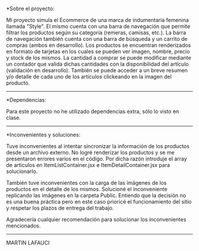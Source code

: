 *Sobre el proyecto:

Mi proyecto simula el Ecommerce de una marca de indumentaria femenina llamada "Style".
El mismo cuenta con una barra de navegación que permite filtrar los productos según su categoría (remeras, camisas, etc.).
La barra de navegación también cuenta con una barra de búsqueda y un carrito de compras (ambos en desarrollo).
Los productos se encuentran renderizados en formato de tarjetas en los cuales se pueden ver imagen, nombre, precio y stock de los mismos.
La cantidad a comprar se puede modificar mediante un contador que valida dichas cantidades con la disponibilidad del artículo (validación en desarrollo).
También se puede acceder a un breve resumen y/o detalle de cada uno de los artículos clickeando en la imagen del producto.

------------------------------------------------------------------------------------------------------------------------------------------------------------------------------------------------------

*Dependencias:

Para este proyecto no he utilizado dependencias extra, sólo lo visto en clase.

------------------------------------------------------------------------------------------------------------------------------------------------------------------------------------------------------

*Inconvenientes y soluciones:

Tuve inconvenientes al intentar sincronizar la información de los productos desde un archivo externo. No logré renderizar los productos y se me presentaron errores varios en el código. Por dicha razón introduje el array de articulos en ItemListContainer.jsx e ItemDetailContainer.jsx para solucionarlo.

También tuve inconvenientes con la carga de las imágenes de los productos en el detalle de los mismos. Solucioné el inconveniente replicando las imágenes en la carpeta Public.
Entiendo que la decisión no es una buena práctica pero en este caso prioricé el funcionamiento del sitio y respetar los plazos de entrega del trabajo.

Agradecería cualquier recomendación para solucionar los inconvenientes mencionados.

------------------------------------------------------------------------------------------------------------------------------------------------------------------------------------------------------

MARTIN LAFAUCI

